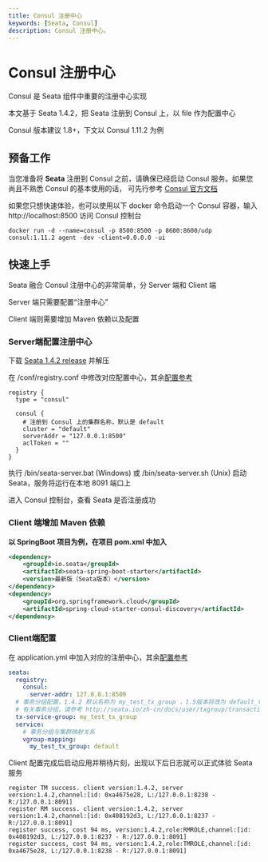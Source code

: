 ```yaml
---
title: Consul 注册中心
keywords: [Seata, Consul]
description: Consul 注册中心。
---
```


# Consul 注册中心

Consul 是 Seata 组件中重要的注册中心实现

本文基于 Seata 1.4.2，把 Seata 注册到 Consul 上，以 file 作为配置中心

Consul 版本建议 1.8+，下文以 Consul 1.11.2 为例

## 预备工作


当您准备将 **Seata** 注册到 Consul 之前，请确保已经启动 Consul 服务。如果您尚且不熟悉 Consul 的基本使用的话，
可先行参考 [Consul 官方文档](https://www.consul.io/docs) 

如果您只想快速体验，也可以使用以下 docker 命令启动一个 Consul 容器，输入 http://localhost:8500 访问 Consul 控制台

```shell
docker run -d --name=consul -p 8500:8500 -p 8600:8600/udp consul:1.11.2 agent -dev -client=0.0.0.0 -ui
```

## 快速上手

Seata 融合 Consul 注册中心的非常简单，分 Server 端和 Client 端

Server 端只需要配置“注册中心”

Client 端则需要增加 Maven 依赖以及配置

### Server端配置注册中心
下载 [Seata 1.4.2 release](https://github.com/apache/incubator-seata/releases/tag/v1.4.2) 并解压

在 /conf/registry.conf 中修改对应配置中心，其余[配置参考](https://github.com/apache/incubator-seata/blob/develop/script/client/conf/registry.conf)

```
registry {
  type = "consul"

  consul {
    # 注册到 Consul 上的集群名称，默认是 default
    cluster = "default"
    serverAddr = "127.0.0.1:8500"
    aclToken = ""
  }
}
```

执行 /bin/seata-server.bat (Windows) 或 /bin/seata-server.sh (Unix) 启动 Seata，服务将运行在本地 8091 端口上

进入 Consul 控制台，查看 Seata 是否注册成功

### Client 端增加 Maven 依赖

**以 SpringBoot 项目为例，在项目 pom.xml 中加入**

```xml
<dependency>
    <groupId>io.seata</groupId>
    <artifactId>seata-spring-boot-starter</artifactId>
    <version>最新版（Seata版本）</version>
</dependency>
<dependency>
    <groupId>org.springframework.cloud</groupId>
    <artifactId>spring-cloud-starter-consul-discovery</artifactId>
</dependency>
```

### Client端配置

在 application.yml 中加入对应的注册中心，其余[配置参考](https://github.com/apache/incubator-seata/blob/develop/script/client/spring/application.yml)

```yaml
seata:
  registry:
    consul:
      server-addr: 127.0.0.1:8500
  # 事务分组配置，1.4.2 默认名称为 my_test_tx_group ，1.5版本将改为 default_tx_group
  # 有关事务分组，请参考 http://seata.io/zh-cn/docs/user/txgroup/transaction-group.html
  tx-service-group: my_test_tx_group
  service:
    # 事务分组与集群映射关系
    vgroup-mapping:
      my_test_tx_group: default
```

Client 配置完成后启动应用并稍待片刻，出现以下后日志就可以正式体验 Seata 服务

```text
register TM success. client version:1.4.2, server version:1.4.2,channel:[id: 0xa4675e28, L:/127.0.0.1:8238 - R:/127.0.0.1:8091]
register RM success. client version:1.4.2, server version:1.4.2,channel:[id: 0x408192d3, L:/127.0.0.1:8237 - R:/127.0.0.1:8091]
register success, cost 94 ms, version:1.4.2,role:RMROLE,channel:[id: 0x408192d3, L:/127.0.0.1:8237 - R:/127.0.0.1:8091]
register success, cost 94 ms, version:1.4.2,role:TMROLE,channel:[id: 0xa4675e28, L:/127.0.0.1:8238 - R:/127.0.0.1:8091]
```
